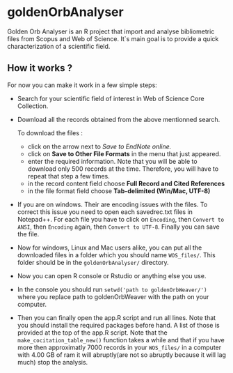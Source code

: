 # goldenOrbAnalyser
Golden Orb Analyser is an R project that import and analyse bibliometric files from Scopus and Web of Science. It`s main goal is to provide a quick characterization of a scientific field.
## How it works ?

For now you can make it work in a few simple steps:
* Search for your scientific field of interest in Web of Science Core Collection.
* Download all the records obtained from the above mentionned search.

  To download the files :
  * click on the arrow next to **Save to EndNote online*.*
  * click on **Save to Other File Formats** in the menu that just appeared.
  * enter the required information. Note that you will be able to download only 500 records at the time. Therefore, you will have to repeat that step a few times.
  * in the record content field choose **Full Record and Cited References**
  * in the file format field choose **Tab-delimited (Win/Mac, UTF-8)**
  
* If you are on windows. Their are encoding issues with the files. To correct this issue you need to open each savedrec.txt files in Notepad++. For each file you have to click on `Encoding`, then `Convert to ANSI`, then `Encoding` again, then `Convert to UTF-8`. Finally you can save the file.
* Now for windows, Linux and Mac users alike, you can put all the downloaded files in a folder which you should name `WOS_files/`. This folder should be in the `goldenOrbAnalyser/` directory.
* Now you can open R console or Rstudio or anything else you use.
* In the console you should run `setwd('path to goldenOrbWeaver/')` where you replace path to goldenOrbWeaver with the path on your computer.
* Then you can finally open the app.R script and run all lines. Note that you should install the required packages before hand. A list of those is provided at the top of the app.R script. Note that the `make_cocitation_table_new()` function takes a while and that if you have more then approximatly 7000 records in your `WOS_files/` in a computer with 4.00 GB of ram it will abruptly(are not so abruptly because it will lag much) stop the analysis.
